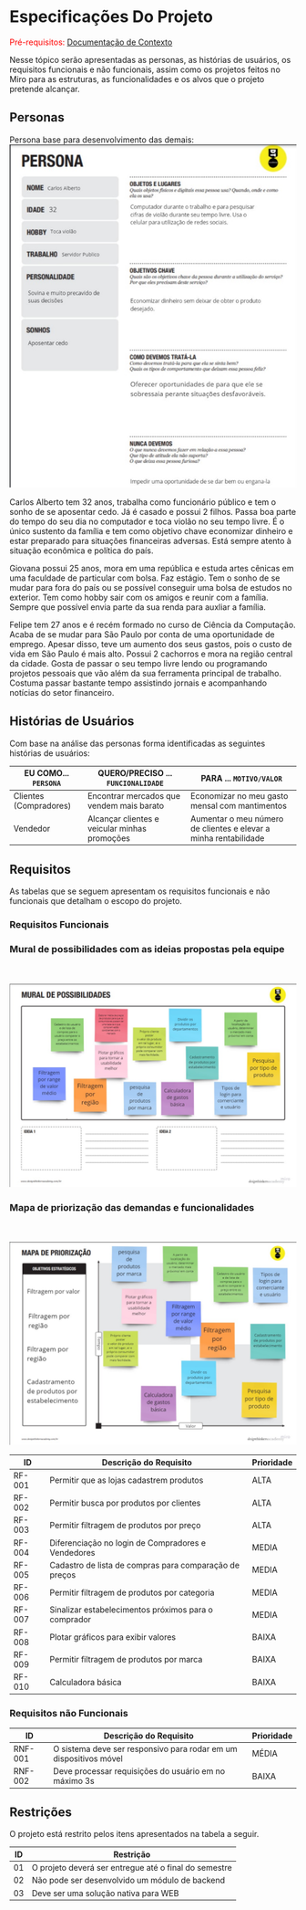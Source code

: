 # Especificações Do Projeto

<span style="color:red">Pré-requisitos: <a href="1-Contexto.md"> Documentação de Contexto</a></span>

Nesse tópico serão apresentadas as personas, as histórias de usuários, os requisitos funcionais e não funcionais, assim como os projetos feitos no Miro para as estruturas, as funcionalidades e os alvos que o projeto pretende alcançar.

## Personas
Persona base para desenvolvimento das demais:
![alt](images/Spec/persona.jpg)

Carlos Alberto tem 32 anos, trabalha como funcionário público e tem o sonho de se
aposentar cedo. Já é casado e possui 2 filhos. Passa boa parte do tempo do seu dia no
computador e toca violão no seu tempo livre. É o único sustento da família e tem como objetivo
chave economizar dinheiro e estar preparado para situações financeiras adversas. Está
sempre atento à situação econômica e política do país.

Giovana possui 25 anos, mora em uma república e estuda artes cênicas em uma faculdade de  particular com bolsa. Faz estágio. Tem o sonho de se mudar para fora do país ou se possível
conseguir uma bolsa de estudos no exterior. Tem como hobby sair com os amigos e reunir com a família. Sempre que possível envia parte da sua renda para auxliar a família.

Felipe tem 27 anos e é recém formado no curso de Ciência da Computação. Acaba de se mudar para
São Paulo por conta de uma oportunidade de emprego. Apesar disso, teve um aumento dos seus gastos, pois o custo de vida em São Paulo é mais alto. Possui
2 cachorros e mora na região central da cidade. Gosta de passar o seu tempo livre lendo
ou programando projetos pessoais que vão além da sua ferramenta principal de trabalho.
Costuma passar bastante tempo assistindo jornais e acompanhando notícias do setor financeiro.

## Histórias de Usuários

Com base na análise das personas forma identificadas as seguintes histórias de usuários:

|EU COMO... `PERSONA`| QUERO/PRECISO ... `FUNCIONALIDADE` |PARA ... `MOTIVO/VALOR`                 |
|--------------------|------------------------------------|----------------------------------------|
|Clientes (Compradores)  | Encontrar mercados que vendem mais barato          | Economizar no meu gasto mensal com mantimentos               |
|Vendedor       | Alcançar clientes e veicular minhas promoções                  | Aumentar o meu número de clientes e elevar a minha rentabilidade |

## Requisitos

As tabelas que se seguem apresentam os requisitos funcionais e não funcionais que detalham o escopo do projeto.

### Requisitos Funcionais

### Mural de possibilidades com as ideias propostas pela equipe
<br/><br/>
![Mural de Possibilidades](images/Spec/mural_possibilidades.jpg)


### Mapa de priorização das demandas e funcionalidades
<br/><br/>
![Mapa de Priorização](images/Spec/mapa_priorizacao.jpg)

|ID    | Descrição do Requisito  | Prioridade |
|------|-----------------------------------------|----|
|RF-001| Permitir que as lojas cadastrem produtos | ALTA | 
|RF-002| Permitir busca por produtos por clientes  | ALTA |
|RF-003| Permitir filtragem de produtos por preço   | ALTA |
|RF-004| Diferenciação no login de Compradores e Vendedores   | MEDIA |
|RF-005| Cadastro de lista de compras para comparação de preços  | MEDIA |
|RF-006| Permitir filtragem de produtos por categoria  | MEDIA |
|RF-007| Sinalizar estabelecimentos próximos para o comprador  | MEDIA |
|RF-008| Plotar gráficos para exibir valores  | BAIXA |
|RF-009| Permitir filtragem de produtos por marca  | BAIXA |
|RF-010| Calculadora básica  | BAIXA |



### Requisitos não Funcionais

|ID     | Descrição do Requisito  |Prioridade |
|-------|-------------------------|----|
|RNF-001| O sistema deve ser responsivo para rodar em um dispositivos móvel | MÉDIA | 
|RNF-002| Deve processar requisições do usuário em no máximo 3s |  BAIXA | 


## Restrições

O projeto está restrito pelos itens apresentados na tabela a seguir.

|ID| Restrição                                             |
|--|-------------------------------------------------------|
|01| O projeto deverá ser entregue até o final do semestre |
|02| Não pode ser desenvolvido um módulo de backend        |
|03| Deve ser uma solução nativa para WEB                  |
